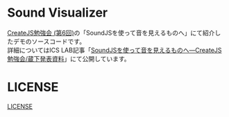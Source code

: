 # Sound Visualizer

[CreateJS勉強会 (第6回)](https://atnd.org/events/68363)の「SoundJSを使って音を見えるものへ」にて紹介したデモのソースコードです。  
詳細についてはICS LAB記事「[SoundJSを使って音を見えるものへ―CreateJS勉強会/蔵下発表資料](http://ics-web.jp/lab/archives/9105)」にて公開しています。

# LICENSE
[LICENSE](https://github.com/ics-creative/150910_sound_visualizer/blob/master/LICENSE)